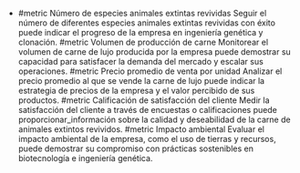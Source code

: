   - #metric Número de especies animales extintas revividas
   Seguir el número de diferentes especies animales extintas revividas con éxito puede indicar el progreso de la empresa en ingeniería genética y clonación.
   #metric Volumen de producción de carne
   Monitorear el volumen de carne de lujo producida por la empresa puede demostrar su capacidad para satisfacer la demanda del mercado y escalar sus operaciones.
   #metric Precio promedio de venta por unidad
   Analizar el precio promedio al que se vende la carne de lujo puede indicar la estrategia de precios de la empresa y el valor percibido de sus productos.
   #metric Calificación de satisfacción del cliente
   Medir la satisfacción del cliente a través de encuestas o calificaciones puede proporcionar_información sobre la calidad y deseabilidad de la carne de animales extintos revividos.
   #metric Impacto ambiental
   Evaluar el impacto ambiental de la empresa, como el uso de tierras y recursos, puede demostrar su compromiso con prácticas sostenibles en biotecnología e ingeniería genética.

